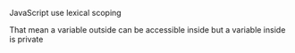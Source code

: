 JavaScript use lexical scoping

That mean a variable outside can be accessible inside but a variable 
inside is private

